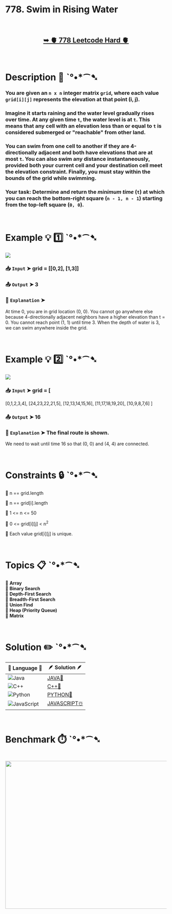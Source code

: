# 778. Swim in Rising Water

</br>

<h2 align="center"> 

<a href="https://leetcode.com/problems/swim-in-rising-water/description/"><strong>➥ 🫀 778 Leetcode Hard 🫀 </strong></a>
</h2>

</br>

# Description 📜 ˋ°•*⁀➷

### You are given an `n x n` integer matrix `grid`, where each value `grid[i][j]` represents the elevation at that point (i, j).

### Imagine it starts raining and the water level gradually rises over time. At any given time `t`, the water level is at `t`. This means that any cell with an elevation less than or equal to `t` is considered submerged or "reachable" from other land.

### You can swim from one cell to another if they are 4-directionally adjacent and both have elevations that are at most `t`. You can also swim any distance instantaneously, provided both your current cell and your destination cell meet the elevation constraint. Finally, you must stay within the bounds of the grid while swimming.

### Your task: Determine and return the *minimum time* (`t`) at which you can reach the bottom-right square (`n - 1, n - 1`) starting from the top-left square (`0, 0`).

</br>

# Example 💡 1️⃣ ˋ°•*⁀➷

<img src="https://github.com/user-attachments/assets/ea39e6bb-a28c-4f0c-855d-75a7960655e9" width="" height=""/>

  ### 📥 `Input`  ➤ grid = [[0,2], [1,3]]

  ### 📤 `Output`  ➤ 3

  ### 🔦 `Explanation`  ➤
At time 0, you are in grid location (0, 0).
You cannot go anywhere else because 4-directionally adjacent neighbors have a higher elevation than t = 0.
You cannot reach point (1, 1) until time 3.
When the depth of water is 3, we can swim anywhere inside the grid.

</br>

# Example 💡 2️⃣ ˋ°•*⁀➷

<img src="https://github.com/user-attachments/assets/b3ea5835-9b9b-4fe7-ab65-bbf026c971c5" width="" height=""/>

  ### 📥 `Input` ➤ grid = [
  [0,1,2,3,4], 
  [24,23,22,21,5], 
  [12,13,14,15,16], 
  [11,17,18,19,20], 
  [10,9,8,7,6]
]

  ### 📤 `Output`  ➤  16

  ### 🔦 `Explanation` ➤ The final route is shown.
We need to wait until time 16 so that (0, 0) and (4, 4) are connected.

</br>

# Constraints 🔒 ˋ°•*⁀➷

🔹 n == grid.length </br>

🔹 n == grid[i].length </br>

🔹 1 <= n <= 50 </br>

🔹 0 <= grid[i][j] < n<sup>2</sup> </br>

🔹 Each value grid[i][j] is unique. </br>

</br>

# Topics 📋 ˋ°•*⁀➷

🔸 **Array**  </br>
🔸 **Binary Search**  </br>
🔸 **Depth-First Search**  </br>
🔸 **Breadth-First Search**  </br>
🔸 **Union Find**  </br>
🔸 **Heap (Priority Queue)**  </br>
🔸 **Matrix**  </br>

</br>

# Solution ✏️ ˋ°•*⁀➷

| 📒 Language 📒  | 🪶 Solution 🪶 |
| ------------- | ------------- |
|  ![Java](https://img.shields.io/badge/java-%23ED8B00.svg?style=for-the-badge&logo=openjdk&logoColor=white)  | [JAVA🍁]() |
|  ![C++](https://img.shields.io/badge/c++-%2300599C.svg?style=for-the-badge&logo=c%2B%2B&logoColor=white)  | [C++🎲]()  |
|  ![Python](https://img.shields.io/badge/python-3670A0?style=for-the-badge&logo=python&logoColor=ffdd54)    | [PYTHON🍰]() |
| ![JavaScript](https://img.shields.io/badge/javascript-%23323330.svg?style=for-the-badge&logo=javascript&logoColor=%23F7DF1E)   | [JAVASCRIPT☃️]() |

</br>

# Benchmark ⏱️ ˋ°•*⁀➷

<h1  align="center" >

<img src ="" width = "700px" height="462px" />

</h1>
